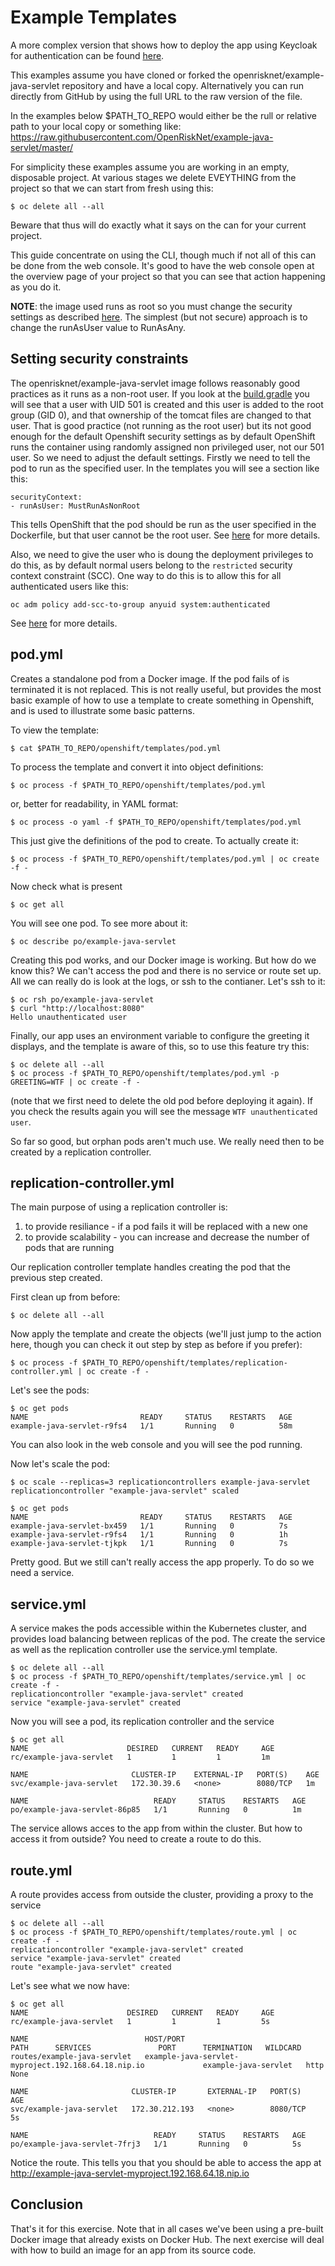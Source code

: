 # Example Templates

A more complex version that shows how to deploy the app using Keycloak for authentication 
can be found [here](../../KEYCLOAK.md).

This examples assume you have cloned or forked the openrisknet/example-java-servlet repository and have a local copy.
Alternatively you can run directly from GitHub by using the full URL to the raw version of the file.

In the examples below $PATH\_TO\_REPO would either be the rull or relative path to your local copy or something like:
https://raw.githubusercontent.com/OpenRiskNet/example-java-servlet/master/

For simplicity these examples assume you are working in an empty, disposable project. At various stages we delete
EVEYTHING from the project so that we can start from fresh using this:

```
$ oc delete all --all
```

Beware that thus will do exactly what it says on the can for your current project.

This guide concentrate on using the CLI, though much if not all of this can be done from the web console.
It's good to have the web console open at the overview page of your project so that you can see that action happening
as you do it.

**NOTE**: the image used runs as root so you must change the security settings as described 
[here](https://github.com/OpenRiskNet/home/blob/master/openshift/docker_userids.md).
The simplest (but not secure) approach is to change the runAsUser value to RunAsAny.

## Setting security constraints

The openrisknet/example-java-servlet image follows reasonably good practices as it runs as a non-root user.
If you look at the [build.gradle](../../build.gradle) you will see that a user with UID 501 is created and this user
is added to the root group (GID 0), and that ownership of the tomcat files are changed to that user.
That is good practice (not running as the root user) but its not good enough for the default Openshift security settings
as by default OpenShift runs the container using randomly assigned non privileged user, not our 501 user.
So we need to adjust the default settings. Firstly we need to tell the pod to run as the specified user. In the templates 
you will see a section like this:

```
securityContext:
- runAsUser: MustRunAsNonRoot
```

This tells OpenShift that the pod should be run as the user specified in the Dockerfile, but that user cannot be the root user.
See [here](https://docs.openshift.org/latest/architecture/additional_concepts/authorization.html#security-context-constraints) 
for more details.

Also, we need to give the user who is doung the deployment privileges to do this, as by default normal users belong to the 
`restricted` security context constraint (SCC). One way to do this is to allow this for all authenticated users like this:

```
oc adm policy add-scc-to-group anyuid system:authenticated
```

See [here](https://docs.openshift.org/latest/admin_guide/manage_scc.html#enable-images-to-run-with-user-in-the-dockerfile)
for more details.

## pod.yml

Creates a standalone pod from a Docker image. If the pod fails of is terminated it is not replaced.
This is not really useful, but provides the most basic example of how to use a template to create something
in Openshift, and is used to illustrate some basic patterns.

To view the template:

```
$ cat $PATH_TO_REPO/openshift/templates/pod.yml
```

To process the template and convert it into object definitions:

```
$ oc process -f $PATH_TO_REPO/openshift/templates/pod.yml
```

or, better for readability, in YAML format:

```
$ oc process -o yaml -f $PATH_TO_REPO/openshift/templates/pod.yml
```

This just give the definitions of the pod to create. To actually create it:

```
$ oc process -f $PATH_TO_REPO/openshift/templates/pod.yml | oc create -f -
```

Now check what is present

```
$ oc get all
```

You will see one pod. To see more about it:

```
$ oc describe po/example-java-servlet
```

Creating this pod works, and our Docker image is working. But how do we know this? We can't access the pod and there is no service or route set up. All we can really do is look at the logs, or ssh to the contianer. Let's ssh to it:

```
$ oc rsh po/example-java-servlet
$ curl "http://localhost:8080"
Hello unauthenticated user
```

Finally, our app uses an environment variable to configure the greeting it displays, and the template is aware of this,
so to use this feature try this:

```
$ oc delete all --all
$ oc process -f $PATH_TO_REPO/openshift/templates/pod.yml -p GREETING=WTF | oc create -f -
```

(note that we first need to delete the old pod before deploying it again).
If you check the results again you will see the message `WTF unauthenticated user`.

So far so good, but orphan pods aren't much use. We really need then to be created by a replication controller.

## replication-controller.yml

The main purpose of using a replication controller is:

1. to provide resiliance - if a pod fails it will be replaced with a new one
1. to provide scalability - you can increase and decrease the number of pods that are running

Our replication controller template handles creating the pod that the previous step created.

First clean up from before:

```
$ oc delete all --all
```

Now apply the template and create the objects (we'll just jump to the action here, though you can check it out step 
by step as before if you prefer):

```
$ oc process -f $PATH_TO_REPO/openshift/templates/replication-controller.yml | oc create -f -
```

Let's see the pods:

```
$ oc get pods
NAME                         READY     STATUS    RESTARTS   AGE
example-java-servlet-r9fs4   1/1       Running   0          58m
```

You can also look in the web console and you will see the pod running.

Now let's scale the pod:

```
$ oc scale --replicas=3 replicationcontrollers example-java-servlet
replicationcontroller "example-java-servlet" scaled
```

```
$ oc get pods
NAME                         READY     STATUS    RESTARTS   AGE
example-java-servlet-bx459   1/1       Running   0          7s
example-java-servlet-r9fs4   1/1       Running   0          1h
example-java-servlet-tjkpk   1/1       Running   0          7s
```

Pretty good. But we still can't really access the app properly. To do so we need a service.

## service.yml

A service makes the pods accessible within the Kubernetes cluster, and provides load balancing between replicas of the pod.
The create the service as well as the replication controller use the service.yml template.

```
$ oc delete all --all
$ oc process -f $PATH_TO_REPO/openshift/templates/service.yml | oc create -f -
replicationcontroller "example-java-servlet" created
service "example-java-servlet" created
```

Now you will see a pod, its replication controller and the service

```
$ oc get all
NAME                      DESIRED   CURRENT   READY     AGE
rc/example-java-servlet   1         1         1         1m

NAME                       CLUSTER-IP    EXTERNAL-IP   PORT(S)    AGE
svc/example-java-servlet   172.30.39.6   <none>        8080/TCP   1m

NAME                            READY     STATUS    RESTARTS   AGE
po/example-java-servlet-86p85   1/1       Running   0          1m
```

The service allows acces to the app from within the cluster. But how to access it from outside?
You need to create a route to do this.

## route.yml

A route provides access from outside the cluster, providing a proxy to the service

```
$ oc delete all --all
$ oc process -f $PATH_TO_REPO/openshift/templates/route.yml | oc create -f -
replicationcontroller "example-java-servlet" created
service "example-java-servlet" created
route "example-java-servlet" created
```

Let's see what we now have:

```
$ oc get all
NAME                      DESIRED   CURRENT   READY     AGE
rc/example-java-servlet   1         1         1         5s

NAME                          HOST/PORT                                             PATH      SERVICES               PORT      TERMINATION   WILDCARD
routes/example-java-servlet   example-java-servlet-myproject.192.168.64.18.nip.io             example-java-servlet   http                    None

NAME                       CLUSTER-IP       EXTERNAL-IP   PORT(S)    AGE
svc/example-java-servlet   172.30.212.193   <none>        8080/TCP   5s

NAME                            READY     STATUS    RESTARTS   AGE
po/example-java-servlet-7frj3   1/1       Running   0          5s
```
Notice the route. This tells you that you should be able to access the app at http://example-java-servlet-myproject.192.168.64.18.nip.io

## Conclusion

That's it for this exercise. Note that in all cases we've been using a pre-built Docker image that already exists on Docker Hub.
The next exercise will deal with how to build an image for an app from its source code.



